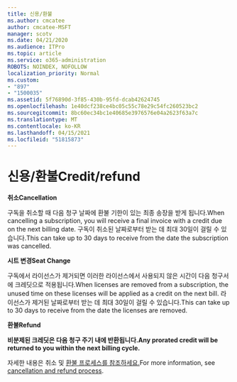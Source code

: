 ```yaml
---
title: 신용/환불
ms.author: cmcatee
author: cmcatee-MSFT
manager: scotv
ms.date: 04/21/2020
ms.audience: ITPro
ms.topic: article
ms.service: o365-administration
ROBOTS: NOINDEX, NOFOLLOW
localization_priority: Normal
ms.custom:
- "897"
- "1500035"
ms.assetid: 5f76890d-3f85-430b-95fd-dcab42624745
ms.openlocfilehash: 1e40dcf238ce4bc05c55c78e29c54fc260523bc2
ms.sourcegitcommit: 8bc60ec34bc1e40685e3976576e04a2623f63a7c
ms.translationtype: MT
ms.contentlocale: ko-KR
ms.lasthandoff: 04/15/2021
ms.locfileid: "51815873"
---
```

# <a name="creditrefund"></a><span data-ttu-id="18150-102">신용/환불</span><span class="sxs-lookup"><span data-stu-id="18150-102">Credit/refund</span></span>

<span data-ttu-id="18150-103">**취소**</span><span class="sxs-lookup"><span data-stu-id="18150-103">**Cancellation**</span></span>
  
<span data-ttu-id="18150-104">구독을 취소할 때 다음 청구 날짜에 환불 기한이 있는 최종 송장을 받게 됩니다.</span><span class="sxs-lookup"><span data-stu-id="18150-104">When cancelling a subscription, you will receive a final invoice with a credit due on the next billing date.</span></span> <span data-ttu-id="18150-105">구독이 취소된 날짜로부터 받는 데 최대 30일이 걸릴 수 있습니다.</span><span class="sxs-lookup"><span data-stu-id="18150-105">This can take up to 30 days to receive from the date the subscription was cancelled.</span></span>
  
<span data-ttu-id="18150-106">**시트 변경**</span><span class="sxs-lookup"><span data-stu-id="18150-106">**Seat Change**</span></span>
  
<span data-ttu-id="18150-107">구독에서 라이선스가 제거되면 이러한 라이선스에서 사용되지 않은 시간이 다음 청구서에 크레딧으로 적용됩니다.</span><span class="sxs-lookup"><span data-stu-id="18150-107">When licenses are removed from a subscription, the unused time on these licenses will be applied as a credit on the next bill.</span></span> <span data-ttu-id="18150-108">라이선스가 제거된 날짜로부터 받는 데 최대 30일이 걸릴 수 있습니다.</span><span class="sxs-lookup"><span data-stu-id="18150-108">This can take up to 30 days to receive from the date the licenses are removed.</span></span>

<span data-ttu-id="18150-109">**환불**</span><span class="sxs-lookup"><span data-stu-id="18150-109">**Refund**</span></span>

<span data-ttu-id="18150-110">**비분제된 크레딧은 다음 청구 주기 내에 반환됩니다.**</span><span class="sxs-lookup"><span data-stu-id="18150-110">**Any prorated credit will be returned to you within the next billing cycle.**</span></span>

<span data-ttu-id="18150-111">자세한 내용은 취소 및 [환불 프로세스를 참조하세요.](https://docs.microsoft.com/microsoft-365/commerce/subscriptions/cancel-your-subscription?view=o365-worldwide)</span><span class="sxs-lookup"><span data-stu-id="18150-111">For more information, see [cancellation and refund process](https://docs.microsoft.com/microsoft-365/commerce/subscriptions/cancel-your-subscription?view=o365-worldwide).</span></span> 
